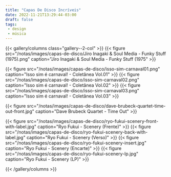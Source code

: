 ```yaml
---
title: "Capas De Disco Incríveis"
date: 2022-11-21T13:29:44-03:00
draft: false
tags:
 - design
 - música
---
```


{{< gallery/columns class="gallery--2-col" >}}
{{< figure src="/notas/images/capas-de-disco/Jiro Inagaki & Soul Media - Funky Stuff (1975).png" caption="Jiro Inagaki & Soul Media - Funky Stuff (1975" >}}

{{< figure src="/notas/images/capas-de-disco/isso-sim-carnaval01.png" caption="Isso sim é carnaval! - Coletânea Vol.01" >}}
{{< figure src="/notas/images/capas-de-disco/isso-sim-carnaval02.png" caption="Isso sim é carnaval! - Coletânea Vol.02" >}}
{{< figure src="/notas/images/capas-de-disco/isso-sim-carnaval03.png" caption="Isso sim é 
carnaval! - Coletânea Vol.03" >}}

{{< figure src="/notas/images/capas-de-disco/dave-brubeck-quartet-time-out-front.jpg" caption="Dave Brubeck Quartet - Time Out" >}}

{{< figure src="/notas/images/capas-de-disco/ryo-fukui-scenery-front-with-label.jpg" caption="Ryo Fukui - Scenery (Frente)" >}}
{{< figure src="/notas/images/capas-de-disco/ryo-fukui-scenery-back-with-label.jpg" caption="Ryo Fukui - Scenery (Verso)" >}}
{{< figure src="/notas/images/capas-de-disco/ryo-fukui-scenery-insert.jpg" caption="Ryo Fukui - Scenery (Encarte)" >}}
{{< figure src="/notas/images/capas-de-disco/ryo-fukui-scenery-lp.jpg" caption="Ryo Fukui - Scenery (LP)" >}}


{{< /gallery/columns >}}